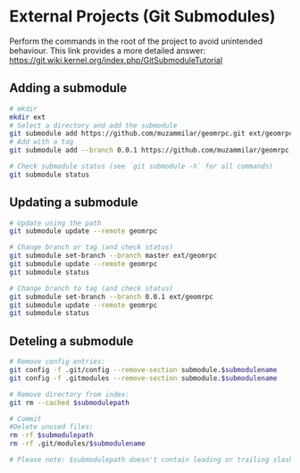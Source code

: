 # External Projects (Git Submodules)

Perform the commands in the root of the project to avoid unintended behaviour.
This link provides a more detailed answer: https://git.wiki.kernel.org/index.php/GitSubmoduleTutorial
## Adding a submodule
```sh
# mkdir
mkdir ext
# Select a directory and add the submodule
git submodule add https://github.com/muzammilar/geomrpc.git ext/geomrpc
# Add with a tag
git submodule add --branch 0.0.1 https://github.com/muzammilar/geomrpc.git ext/geomrpc

# Check submodule status (see `git submodule -h` for all commands)
git submodule status

```

## Updating a submodule
```sh
# Update using the path
git submodule update --remote geomrpc

# Change branch or tag (and check status)
git submodule set-branch --branch master ext/geomrpc
git submodule update --remote geomrpc
git submodule status

# Change branch to tag (and check status)
git submodule set-branch --branch 0.0.1 ext/geomrpc
git submodule update --remote geomrpc
git submodule status
```

## Deteling a submodule

```sh
# Remove config entries:
git config -f .git/config --remove-section submodule.$submodulename
git config -f .gitmodules --remove-section submodule.$submodulename

# Remove directory from index:
git rm --cached $submodulepath

# Commit
#Delete unused files:
rm -rf $submodulepath
rm -rf .git/modules/$submodulename

# Please note: $submodulepath doesn't contain leading or trailing slashes.
```
